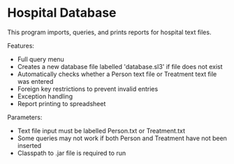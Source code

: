 # Hospital Database
This program imports, queries, and prints reports for hospital text files.

Features:
- Full query menu
- Creates a new database file labelled 'database.sl3' if file does not exist
- Automatically checks whether a Person text file or Treatment text file was entered
- Foreign key restrictions to prevent invalid entries
- Exception handling
- Report printing to spreadsheet

Parameters:
- Text file input must be labelled Person.txt or Treatment.txt
- Some queries may not work if both Person and Treatment have not been inserted
- Classpath to .jar file is required to run